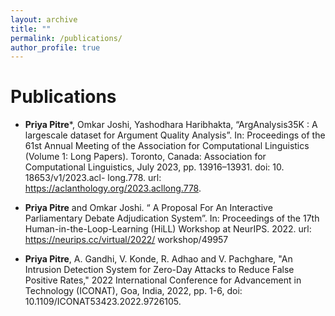 ```yaml
---
layout: archive
title: ""
permalink: /publications/
author_profile: true
---
```


Publications
======

* **Priya Pitre***, Omkar Joshi, Yashodhara Haribhakta, “ArgAnalysis35K : A largescale dataset for Argument Quality Analysis”. In: Proceedings of the 61st Annual Meeting of the Association for Computational Linguistics (Volume 1: Long Papers). Toronto, Canada: Association for Computational Linguistics, July 2023, pp. 13916–13931. doi: 10. 18653/v1/2023.acl- long.778. url: https://aclanthology.org/2023.acllong.778. 

* **Priya Pitre** and Omkar Joshi. “ A Proposal For An Interactive Parliamentary Debate Adjudication System”. In: Proceedings of the 17th Human-in-the-Loop-Learning (HiLL) Workshop at NeurIPS. 2022. url: https://neurips.cc/virtual/2022/ workshop/49957

* **Priya Pitre**, A. Gandhi, V. Konde, R. Adhao and V. Pachghare, "An Intrusion Detection System for Zero-Day Attacks to Reduce False Positive Rates," 2022 International Conference for Advancement in Technology (ICONAT), Goa, India, 2022, pp. 1-6, doi: 10.1109/ICONAT53423.2022.9726105. 

